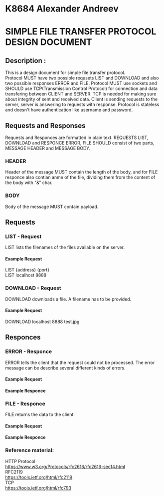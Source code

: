 # K8684 Alexander Andreev
# SIMPLE FILE TRANSFER PROTOCOL DESIGN DOCUMENT
## Description : 

This is a design document for simple file transfer protocol.  
Protocol MUST have two possible requsets LIST and DOWNLOAD and also two possible responses ERROR and FILE. Protocol MUST use sockets and SHOULD use TCP(Transmission Control Protocol) for connection and data transfering between CLIENT and SERVER. TCP is needed for making sure about integrity of sent and received data.  Client is sending requests to the server, server is answering to requests with response. Protocol is stateless and doesn't have authentication like username and password.  


  
## Requests and Responses
Requests and Responces are formatted in plain text. REQUESTS LIST, DOWNLOAD and RESPONCE ERROR, FILE SHOULD consist of two parts, MESSAGE HEADER and MESSAGE BODY. 

### HEADER  
Header of the message MUST contain the length of the body, and for FILE responce also contian anme of the file, dividing them from the content of the body with "&" char.  
### BODY 
Body of the message MUST contain payload.

## Requests  
### LIST - Request  
LIST  lists the filenames of the files available on the server.
  
#### Example Request
LIST {address} {port}  
LIST localhost 8888  
  
### DOWNLOAD - Request  
DOWNLOAD downloads a file. A filename has to be provided.  
  
#### Example Request 
DOWNLOAD localhost 8888 test.jpg


## Responces  

### ERROR - Responce  
ERROR tells the client that the request could not be processed. The error message can be describe several different kinds of errors.  
  
#### Example Request 

#### Example Responce  

### FILE - Responce  
FILE returns the data to the client.  
  
#### Example Request  
#### Example Responce  

### Reference material:  
HTTP Protocol  
https://www.w3.org/Protocols/rfc2616/rfc2616-sec14.html  
RFC2119  
https://tools.ietf.org/html/rfc2119  
TCP  
https://tools.ietf.org/html/rfc793

